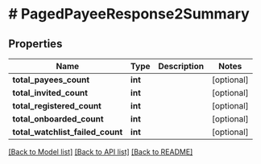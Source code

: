 # # PagedPayeeResponse2Summary

## Properties

Name | Type | Description | Notes
------------ | ------------- | ------------- | -------------
**total_payees_count** | **int** |  | [optional]
**total_invited_count** | **int** |  | [optional]
**total_registered_count** | **int** |  | [optional]
**total_onboarded_count** | **int** |  | [optional]
**total_watchlist_failed_count** | **int** |  | [optional]

[[Back to Model list]](../../README.md#models) [[Back to API list]](../../README.md#endpoints) [[Back to README]](../../README.md)
